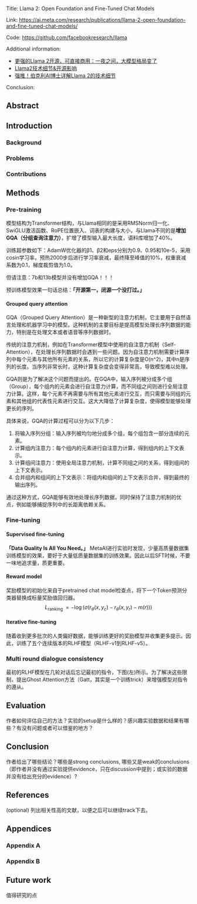 Title: Llama 2: Open Foundation and Fine-Tuned Chat Models

Link: https://ai.meta.com/research/publications/llama-2-open-foundation-and-fine-tuned-chat-models/

Code: https://github.com/facebookresearch/llama

Additional information: 

- [更强的Llama 2开源，可直接商用：一夜之间，大模型格局变了](https://mp.weixin.qq.com/s/klFWFXCbjGaWZ7HO1KFZag)
- [Llama2技术细节&开源影响](https://mp.weixin.qq.com/s/rHJkJw9TFGaAR8bWDM5wmg)
- [强推！伯克利AI博士详解Llama 2的技术细节](https://mp.weixin.qq.com/s/Mee7sMq_bxLpIOOr91li9A)

Conclusion: 


## Abstract



## Introduction

### Background



### Problems



### Contributions



## Methods

### Pre-training

模型结构为Transformer结构，与Llama相同的是采用RMSNorm归一化、SwiGLU激活函数、RoPE位置嵌入、词表的构建与大小，与Llama不同的是**增加GQA（分组查询注意力）**，扩增了模型输入最大长度，语料库增加了40%。

训练超参数如下：AdamW优化器的β1、β2和eps分别为0.9、0.95和10e-5，采用cosin学习率，预热2000步后进行学习率衰减，最终降至峰值的10%，权重衰减系数为0.1，梯度裁剪值为1.0。

但请注意：7b和13b模型并没有增加GQA！！！

预训练模型效果一句话总结：**「开源第一，闭源一个没打过。」**

#### Grouped query attention

GQA（Grouped Query Attention）是一种新型的注意力机制，它主要用于自然语言处理和机器学习中的模型。这种机制的主要目标是提高模型处理长序列数据的能力，特别是在处理文本或者语音等序列数据时。

传统的注意力机制，例如在Transformer模型中使用的自注意力机制（Self-Attention），在处理长序列数据时会遇到一些问题。因为自注意力机制需要计算序列中每个元素与其他所有元素的关系，所以它的计算复杂度是O(n^2)，其中n是序列的长度。当序列非常长时，这种计算复杂度会变得非常高，导致模型难以处理。

GQA则是为了解决这个问题而提出的。在GQA中，输入序列被分成多个组（Group），每个组内的元素会进行自注意力计算，而不同组之间则进行全局注意力计算。这样，每个元素不再需要与所有其他元素进行交互，而只需要与同组的元素和其他组的代表性元素进行交互。这大大降低了计算复杂度，使得模型能够处理更长的序列。

具体来说，GQA的计算过程可以分为以下几步：

1. 将输入序列分组：输入序列被均匀地分成多个组，每个组包含一部分连续的元素。
2. 计算组内注意力：每个组内的元素进行自注意力计算，得到组内的上下文表示。
3. 计算组间注意力：使用全局注意力机制，计算不同组之间的关系，得到组间的上下文表示。
4. 合并组内和组间的上下文表示：将组内和组间的上下文表示合并，得到最终的输出序列。

通过这种方式，GQA能够有效地处理长序列数据，同时保持了注意力机制的优点，例如能够捕捉序列中的长距离依赖关系。

### Fine-tuning

#### Supervised fine-tuning

**「Data Quality Is All You Need。」** MetaAI进行实验时发现，少量高质量数据集训练模型的效果，要好于大量低质量数据集的训练效果。因此以后SFT时候，不要一味地追求量，质更重要。

#### Reward model

奖励模型的初始化来自于pretrained chat model检查点，将下一个Token预测分类器替换成标量奖励值回归器。
$$L_{\text {ranking }}=-\log \left(\sigma\left(r_\theta\left(x, y_c\right)-r_\theta\left(x, y_r\right)-m(r)\right)\right)$$

#### Iterative fine-tuning

随着收到更多批次的人类偏好数据，能够训练更好的奖励模型并收集更多提示。因此，训练了五个连续版本的RLHF模型（RLHF-v1到RLHF-v5）。

### Multi round dialogue consistency

最初的RLHF模型在几轮对话后忘记最初的指令，下图(左)所示。为了解决这些限制，提出Ghost Attention方法（Gatt，其实是一个训练trick）来增强模型对指令的遵从。


## Evaluation

作者如何评估自己的方法？实验的setup是什么样的？感兴趣实验数据和结果有哪些？有没有问题或者可以借鉴的地方？

  

## Conclusion

作者给出了哪些结论？哪些是strong conclusions, 哪些又是weak的conclusions（即作者并没有通过实验提供evidence，只在discussion中提到；或实验的数据并没有给出充分的evidence）?

  

## References

(optional) 列出相关性高的文献，以便之后可以继续track下去。




## Appendices

### Appendix A



### Appendix B



## Future work

值得研究的点








